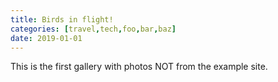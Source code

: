 ```yaml
---
title: Birds in flight!
categories: [travel,tech,foo,bar,baz]
date: 2019-01-01
---
```


This is the first gallery with photos NOT from the example site.
